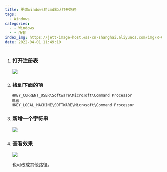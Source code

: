```yaml
---
title: 更改windows的cmd默认打开路径
tags:
  - Windows
categories:
  - - Windows
  - - 所有
index_img: https://jett-image-host.oss-cn-shanghai.aliyuncs.com/img/R-C.png
date: 2022-04-01 11:49:10
---
```


1. ### 打开注册表

   ![](https://jett-image-host.oss-cn-shanghai.aliyuncs.com/img/image-20220401115105930.png)

2. ### 找到下面的项

```
   HKEY_CURRENT_USER\Software\Microsoft\Command Processor
   或者
   HKEY_LOCAL_MACHINE\SOFTWARE\Microsoft\Command Processor
   ```
   
3. ### 新增一个字符串

   ![](https://jett-image-host.oss-cn-shanghai.aliyuncs.com/img/image-20220401115430752.png)

4. ### 查看效果

   ![](https://jett-image-host.oss-cn-shanghai.aliyuncs.com/img/image-20220401115457954.png)

   也可改成其他路径。